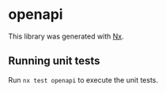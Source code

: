 # openapi

This library was generated with [Nx](https://nx.dev).


## Running unit tests

Run `nx test openapi` to execute the unit tests.

